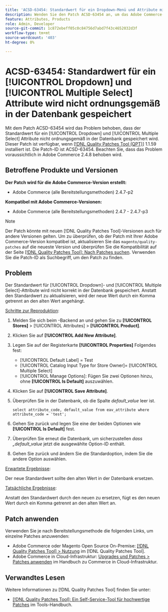 ```yaml
---
title: 'ACSD-63454: Standardwert für ein Dropdown-Menü und Attribute mit Mehrfachauswahl werden nicht ordnungsgemäß in der Datenbank gespeichert'
description: Wenden Sie den Patch ACSD-63454 an, um das Adobe Commerce-Problem zu beheben, bei dem der Standardwert für ein Dropdown-Attribut und ein Attribut mit Mehrfachauswahl nicht ordnungsgemäß in der Datenbank gespeichert wird.
feature: Attributes, Products
role: Admin, Developer
source-git-commit: 1c872ebeff05c0c84756d7abd7f43c4652032d3f
workflow-type: tm+mt
source-wordcount: '403'
ht-degree: 0%

---
```



# ACSD-63454: Standardwert für ein [!UICONTROL Dropdown] und [!UICONTROL Multiple Select] Attribute wird nicht ordnungsgemäß in der Datenbank gespeichert

Mit dem Patch ACSD-63454 wird das Problem behoben, dass der Standardwert für ein [!UICONTROL Dropdown] und [!UICONTROL Multiple Select] Attribute nicht ordnungsgemäß in der Datenbank gespeichert wird. Dieser Patch ist verfügbar, wenn [[!DNL Quality Patches Tool (QPT)]](/help/tools/quality-patches-tool/quality-patches-tool-to-self-serve-quality-patches.md) 1.1.59 installiert ist. Die Patch-ID ist ACSD-63454. Beachten Sie, dass das Problem voraussichtlich in Adobe Commerce 2.4.8 behoben wird.

## Betroffene Produkte und Versionen

**Der Patch wird für die Adobe Commerce-Version erstellt:**

* Adobe Commerce (alle Bereitstellungsmethoden) 2.4.7-p2

**Kompatibel mit Adobe Commerce-Versionen:**

* Adobe Commerce (alle Bereitstellungsmethoden) 2.4.7 - 2.4.7-p3

>[!NOTE]
>
>Der Patch könnte mit neuen [!DNL Quality Patches Tool]-Versionen auch für andere Versionen gelten. Um zu überprüfen, ob der Patch mit Ihrer Adobe Commerce-Version kompatibel ist, aktualisieren Sie das `magento/quality-patches` auf die neueste Version und überprüfen Sie die Kompatibilität auf der Seite [[!DNL Quality Patches Tool]: Nach Patches suchen](https://experienceleague.adobe.com/tools/commerce-quality-patches/index.html). Verwenden Sie die Patch-ID als Suchbegriff, um den Patch zu finden.

## Problem

Der Standardwert für [!UICONTROL Dropdown]- und [!UICONTROL Multiple Select]-Attribute wird nicht korrekt in der Datenbank gespeichert. Anstatt den Standardwert zu aktualisieren, wird der neue Wert durch ein Komma getrennt an den alten Wert angehängt.

<u>Schritte zur Reproduktion</u>:

1. Melden Sie sich beim -Backend an und gehen Sie zu **[!UICONTROL Stores]** > [!UICONTROL Attributes] > **[!UICONTROL Product]**.
1. Klicken Sie auf **[!UICONTROL Add New Attribute]**.
1. Legen Sie auf der Registerkarte **[!UICONTROL Properties]** Folgendes fest:
   * [!UICONTROL Default Label] = Test
   * [!UICONTROL Catalog Input Type for Store Owner]= [!UICONTROL Multiple Select]
   * [!UICONTROL Manage Options]: Fügen Sie zwei Optionen hinzu, ohne **[!UICONTROL Is Default]** auszuwählen.
1. Klicken Sie auf **[!UICONTROL Save Attribute]**.
1. Überprüfen Sie in der Datenbank, ob die Spalte *default_value* leer ist.

   `select attribute_code, default_value from eav_attribute where attribute_code = 'test';`

1. Gehen Sie zurück und legen Sie eine der beiden Optionen wie **[!UICONTROL Is Default]** fest.
1. Überprüfen Sie erneut die Datenbank, um sicherzustellen *dass „default_value* jetzt die ausgewählte Option-ID enthält.
1. Gehen Sie zurück und ändern Sie die Standardoption, indem Sie die andere Option auswählen.

<u>Erwartete Ergebnisse</u>:

Der neue Standardwert sollte den alten Wert in der Datenbank ersetzen.

<u>Tatsächliche Ergebnisse</u>:

Anstatt den Standardwert durch den neuen zu ersetzen, fügt es den neuen Wert durch ein Komma getrennt an den alten Wert an.

## Patch anwenden

Verwenden Sie je nach Bereitstellungsmethode die folgenden Links, um einzelne Patches anzuwenden:

* Adobe Commerce oder Magento Open Source On-Premise: [[!DNL Quality Patches Tool] > Nutzung](/help/tools/quality-patches-tool/usage.md) im [!DNL Quality Patches Tool].
* Adobe Commerce in Cloud-Infrastruktur: [Upgrades und Patches > Patches anwenden](https://experienceleague.adobe.com/docs/commerce-cloud-service/user-guide/develop/upgrade/apply-patches.html) im Handbuch zu Commerce in Cloud-Infrastruktur.

## Verwandtes Lesen

Weitere Informationen zu [!DNL Quality Patches Tool] finden Sie unter:

* [[!DNL Quality Patches Tool]: Ein Self-Service-Tool für hochwertige Patches](/help/tools/quality-patches-tool/quality-patches-tool-to-self-serve-quality-patches.md) im Tools-Handbuch.

